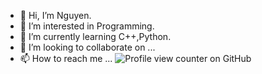 - 👋 Hi, I’m Nguyen.
- 👀 I’m interested in Programming.
- 🌱 I’m currently learning C++,Python.
- 💞️ I’m looking to collaborate on ...
- 📫 How to reach me ...
![Profile view counter on GitHub](https://komarev.com/ghpvc/?username=lenguyen2592004)

<!---
lenguyen2592004/lenguyen2592004 is a ✨ special ✨ repository because its `README.md` (this file) appears on your GitHub profile.
You can click the Preview link to take a look at your changes.
--->
